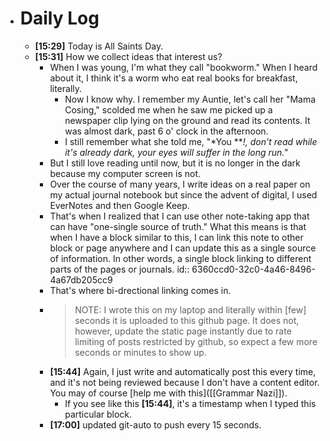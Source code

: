 - # Daily Log
	- **[15:29]** Today is All Saints Day.
	- **[15:31]**  How we collect ideas that interest us?
		- When I was young, I'm what they call "bookworm." When I heard about it, I think it's a worm who eat real books for breakfast, literally.
			- Now I know why. I remember my Auntie, let's call her "Mama Cosing," scolded me when he saw me picked up a newspaper clip lying on the ground and read its contents. It was almost dark, past 6 o' clock in the afternoon.
			- I still remember what she told me, "*You ***!, don't read while it's already dark, your eyes will suffer in the long run."*
		- But I still love reading until now, but it is no longer in the dark because my computer screen is not.
		- Over the course of many years, I write ideas on a real paper on my actual journal notebook but since the advent of digital, I used EverNotes and then Google Keep.
		- That's when I realized that I can use other note-taking app that can have "one-single source of truth." What this means is that when I have a block similar to this, I can link this note to other block or page anywhere and I can update this as a single source of information. In other words, a single block linking to different parts of the pages or journals.
		  id:: 6360ccd0-32c0-4a46-8496-4a67db205cc9
		- That's where bi-drectional linking comes in.
		- > NOTE: I wrote this on my laptop and literally within [few] seconds it is uploaded to this  github page. It does not, however, update the static page instantly due to rate limiting of posts restricted by github, so expect a few more seconds or minutes to show up.
		- **[15:44]** Again, I just write and automatically post this every time, and it's not being reviewed because I don't have a content editor. You may of course [help me with this]([[Grammar Nazi]]).
			- If you see like this  **[15:44]**, it's a timestamp when I typed this particular block.
		- **[17:00]** updated git-auto to push every 15 seconds.